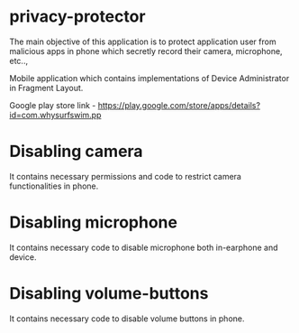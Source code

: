 # privacy-protector
The main objective of this application is to protect application user from malicious apps in phone which secretly record their camera, microphone, etc..,

Mobile application which contains implementations of Device Administrator in Fragment Layout.

Google play store link - https://play.google.com/store/apps/details?id=com.whysurfswim.pp
# Disabling camera
It contains necessary permissions and code to restrict camera functionalities in phone.

# Disabling microphone
It contains necessary code to disable microphone both in-earphone and device.

# Disabling volume-buttons
It contains necessary code to disable volume buttons in phone.

